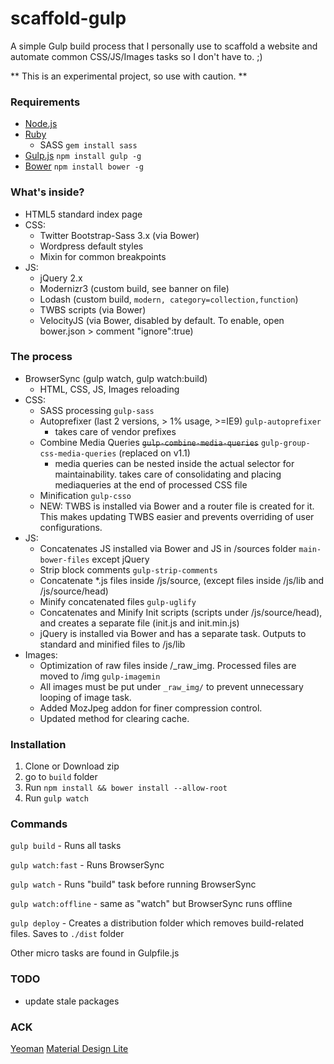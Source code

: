 # scaffold-gulp #

A simple Gulp build process that I personally use to scaffold a website and automate common CSS/JS/Images tasks so I don't have to. ;)

** This is an experimental project, so use with caution. **

### Requirements ###
* [Node.js](https://nodejs.org/)
* [Ruby](https://www.ruby-lang.org/en/downloads/)
    * SASS `gem install sass`
* [Gulp.js](http://gulpjs.com/)
    `npm install gulp -g`
* [Bower](http://bower.io/)
    `npm install bower -g`

### What's inside? ###

* HTML5 standard index page
* CSS:
    * Twitter Bootstrap-Sass 3.x (via Bower)
    * Wordpress default styles
    * Mixin for common breakpoints
* JS:
    * jQuery 2.x
    * Modernizr3 (custom build, see banner on file)
    * Lodash (custom build, `modern, category=collection,function`)
    * TWBS scripts (via Bower)
    * VelocityJS (via Bower, disabled by default. To enable, open bower.json > comment "ignore":true)

### The process ###

* BrowserSync (gulp watch, gulp watch:build)
    * HTML, CSS, JS, Images reloading
* CSS:
    * SASS processing `gulp-sass`
    * Autoprefixer (last 2 versions, > 1% usage, >=IE9) `gulp-autoprefixer`
        * takes care of vendor prefixes
    * Combine Media Queries ~~`gulp-combine-media-queries`~~ `gulp-group-css-media-queries` (replaced on v1.1)
        * media queries can be nested inside the actual selector for maintainability. takes care of consolidating and placing mediaqueries at the end of processed CSS file
    * Minification `gulp-csso`
    * NEW: TWBS is installed via Bower and a router file is created for it. This makes updating TWBS easier and prevents overriding of user configurations.
* JS:
    * Concatenates JS installed via Bower and JS in /sources folder `main-bower-files` except jQuery
    * Strip block comments `gulp-strip-comments`
    * Concatenate *.js files inside /js/source, (except files inside /js/lib and /js/source/head)
    * Minify concatenated files `gulp-uglify`
    * Concatenates and Minify Init scripts (scripts under /js/source/head), and creates a separate file (init.js and init.min.js)
    * jQuery is installed via Bower and has a separate task. Outputs to standard and minified files to /js/lib
* Images:
    * Optimization of raw files inside /_raw_img. Processed files are moved to /img `gulp-imagemin`
    * All images must be put under `_raw_img/` to prevent unnecessary looping of image task.
    * Added MozJpeg addon for finer compression control.
    * Updated method for clearing cache.

### Installation ###

1. Clone or Download zip
2. go to `build` folder
3. Run `npm install && bower install --allow-root`
4. Run `gulp watch`

### Commands ###

`gulp build` - Runs all tasks

`gulp watch:fast` - Runs BrowserSync

`gulp watch` - Runs "build" task before running BrowserSync

`gulp watch:offline` - same as "watch" but BrowserSync runs offline

`gulp deploy` - Creates a distribution folder which removes build-related files. Saves to `./dist` folder

Other micro tasks are found in Gulpfile.js

### TODO ###
* update stale packages

### ACK ###
[Yeoman](http://yeoman.io/)
[Material Design Lite](https://github.com/google/material-design-lite)
